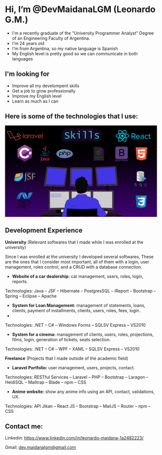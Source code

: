 # Hi, I’m @DevMaidanaLGM (Leonardo G.M.) 

* I'm a recently graduate of the "University Programmer Analyst" Degree of an Engineering Faculty of Argentina. 
* I'm 24 years old 
* I'm from Argentina, so my native language is Spanish
* My English level is pretty good so we can communicate in both languages


## I'm looking for

* Improve all my develompent skills
* Get a job to grow professionally
* Improve my English level
* Learn as much as I can


## Here is some of the technologies that I use:

![skills](./developer.png)







## Development Experience


**University** (Relevant softwares that I made while I was enrolled at the university)


Since I was enrolled at the university I developed several softwares, These are the ones that I consider most important, all of them with a login, user management, roles control, and a CRUD with a database connection.


- **Website of a car dealership:** car management, users, roles, login, reports.

Technologies: Java – JSF – Hibernate – PostgresSQL – iReport – Bootstrap – Spring – Eclipse –
Apache



- **System for Loan Management:** management of statements, loans, clients, payment of installments, clients, users, roles, fees, login.
- 
Technologies: .NET – C# – Windows Forms – SQLSV Express – VS2010



- **System for a cinema:** management of clients, users, roles, projections, films, login, generation of
tickets, seats selection.

Technologies: .NET – C# – WPF – XAML – SQLSV Express – VS2010



**Freelance** (Projects that I made outside of the academic field)



- **Laravel Portfolio:** user management, users, projects, contact.

Technologies: RESTful Services – Laravel – PHP – Bootstrap – Laragon – HeidiSQL – Mailtrap –
Blade – npm – CSS



- **Anime website:** show any anime info using an API, contact, validations, UX.

Technologies: API Jikan – React JS – Bootstrap – MailJS – Router – npm – CSS



## Contact me:

Linkedin: https://www.linkedin.com/in/leonardo-maidana-1a2482223/

Gmail: dev.maidanalgm@gmail.com

<!---
DevMaidanaLGM/DevMaidanaLGM is a ✨ special ✨ repository because its `README.md` (this file) appears on your GitHub profile.
You can click the Preview link to take a look at your changes.
--->
